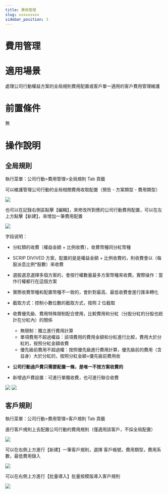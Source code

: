 ```yaml
---
title: 費用管理
slug: xxxxxxxxx
sidebar_position: 3
---
```



# 費用管理

# 適用場景

處理公司行動權益方案的全局規則費用配置或客戶單一適用的客戶費用管理維護

# 前置條件

無

# 操作說明

## 全局規則

執行菜單：公司行動&gt;費用管理&gt;全局規則 Tab 頁籤

可以維護管理公司行動的全局相關費用收取配置（預告 - 方案類型 - 費用類型）

<img src="/assets/XQxHbmdT3oE3kwxIaTGcbKk7nph.png"/>

也可以在記錄右側區點擊【編輯】，來修改所對應的公司行動費用配置，可以在左上方點擊【新建】，來增加一筆費用配置

<img src="/assets/CVeTbc0eHoXCyaxNXlCcSUFbnve.png"/>

字段说明：

- 分紅類的收費（權益金額 + 比例收費），收費幣種同分紅幣種 
- SCRIP DIVIVED 方案，配置的是是權益金額 + 比例收費的，則收費會以（每股派息比例*股數）來收費 
- 選股選息選擇多個方案的，會按行權數量最多方案幣種來收費。實際操作：當作行權都行在這個方案
- 實際收費幣種和配置幣種不一致的，會針對最高、最低收費會進行匯率轉化 
- 截取方式：控制小數位數的截取方式，按照 2 位截取
-  收費優先級、費用特殊限制配合使用，比較費用和分紅（分股分紅的分股也統計在分紅內）的關係
    - 無限制：獨立進行費用計算
    - 單項費用不超過權益：該項費用的費用金額和分紅進行比較，費用大於分紅的，按照分紅金額收費
    - 優先級前費用不超過權：按照優先級進行費用計算，優先級前的費用（含自身）大於分紅的，按照分紅金額=優先級前費用收

- **公司行動過戶費只需要配置一條，是唯一不按方案收費的**
- 新增過戶費設置：可進行單獨收費，也可進行聯合收費

<img src="/assets/WPAVbh6Kvo2L60x0tvlcgbxmnFf.png"/>

<img src="/assets/V3IabCZGEo0CFMxkri9cWn0rn6g.png"/>

## 客戶規則

執行菜單：公司行動&gt;費用管理&gt;客戶規則 Tab 頁籤

進行客戶規則上去配置公司行動的費用規則（僅適用該客戶，不採全局配置）

<img src="/assets/IcsLbrTPEobgLqxBI2wcc6RRnyq.png"/>

可以在右側上方進行【新建】一筆客戶規則，選擇 客戶帳號，費用類型，費用系數，最低費用錄入

<img src="/assets/GJp6bAHFVoqXhXxMAVycd3EEn3g.png"/>

可以在右側上方進行【批量導入】批量按模版導入客戶規則

<img src="/assets/Q49ybIrpqozXsLxSEz8cHdfBngh.png"/>

